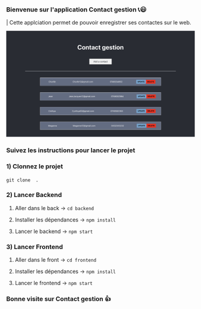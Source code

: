 ### Bienvenue sur l'application Contact gestion 📞😃
| Cette applciation permet de pouvoir enregistrer ses contactes sur le web.
<div>
<img src="./screenApp.png">
</div>

### Suivez les instructions pour lancer le projet

### 1) Clonnez le projet

`git clone  .`
<br>

### 2) Lancer Backend

1. Aller dans le back
   -> `cd backend`

2. Installer les dépendances
   -> `npm install`

3. Lancer le backend
   -> `npm start`

### 3) Lancer Frontend

1. Aller dans le front
   -> `cd frontend`

2. Installer les dépendances
   -> `npm install`

3. Lancer le frontend
   -> `npm start`

### Bonne visite sur Contact gestion 👍
